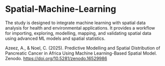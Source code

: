 # Spatial-Machine-Learning
The study is designed to integrate machine learning with spatial data analysis for health and environmental applications. It provides a workflow for importing, exploring, modelling, mapping, and validating spatial data using advanced ML models and spatial statistics.  

Azeez, A., & Noel, C. (2025). Predictive Modelling and Spatial Distribution of Pancreatic Cancer in Africa Using Machine Learning-Based Spatial Model. Zenodo. https://doi.org/10.5281/zenodo.16529986
